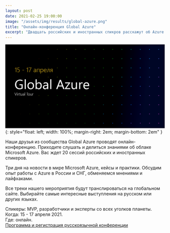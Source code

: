 ```yaml
---
layout: post
date: 2021-02-25 19:00:00
image: "/assets/img/results/global-azure.png"
title: "Онлайн-конференция Global Azure"
excerpt: "Двадцать российских и иностранных спикров расскажут об Azure."
---
```


![Global Azure](/assets/img/results/global-azure.png){: style="float: left; width: 100%; margin-right: 2em; margin-bottom: 2em" }

Наши друзья из сообщества Global Azure проводят онлайн-конференцию. Приходите слушать и делиться знаниями об облаке Microsoft Azure. Вас ждет 20 сессий российских и иностранных спикеров.

Три дня на новости в мире Microsoft Azure, кейсы и практики. Обсудим опыт работы с Azure в России и СНГ, обменяемся мнениями и лайфхаками.

Все треки нашего мероприятия будут транслироваться на глобальном сайте. Выбирайте самые интересные выступления на русском или других языках.

Спикеры: MVP, разработчики и эксперты со всех уголков планеты.<br />
Когда: 15 - 17 апреля 2021.<br />
Где: онлайн.<br />
[Программа и регистрация русскоязычной конференции](https://clck.ru/TSWyJ)
